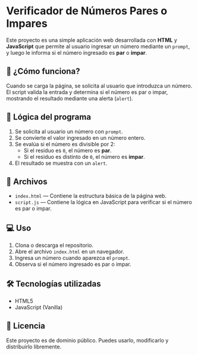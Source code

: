 # Verificador de Números Pares o Impares

Este proyecto es una simple aplicación web desarrollada con **HTML** y **JavaScript** que permite al usuario ingresar un número mediante un `prompt`, y luego le informa si el número ingresado es **par** o **impar**.

## 🚀 ¿Cómo funciona?

Cuando se carga la página, se solicita al usuario que introduzca un número. El script valida la entrada y determina si el número es par o impar, mostrando el resultado mediante una alerta (`alert`).

## 🧠 Lógica del programa

1. Se solicita al usuario un número con `prompt`.
2. Se convierte el valor ingresado en un número entero.
3. Se evalúa si el número es divisible por 2:
   - Si el residuo es `0`, el número es **par**.
   - Si el residuo es distinto de `0`, el número es **impar**.
4. El resultado se muestra con un `alert`.

## 📁 Archivos

- `index.html` — Contiene la estructura básica de la página web.
- `script.js` — Contiene la lógica en JavaScript para verificar si el número es par o impar.

## 💻 Uso

1. Clona o descarga el repositorio.
2. Abre el archivo `index.html` en un navegador.
3. Ingresa un número cuando aparezca el `prompt`.
4. Observa si el número ingresado es par o impar.

## 🛠 Tecnologías utilizadas

- HTML5
- JavaScript (Vanilla)

## 📜 Licencia

Este proyecto es de dominio público. Puedes usarlo, modificarlo y distribuirlo libremente.
